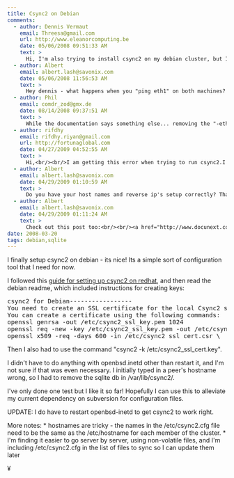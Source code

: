 ```yaml
---
title: Csync2 on Debian
comments:
  - author: Dennis Vermaut
    email: Threesa@gmail.com
    url: http://www.eleanorcomputing.be
    date: 05/06/2008 09:51:33 AM
    text: >
      Hi, I'm also trying to install csync2 on my debian cluster, but I'm having some strange problems.<br/><br/>These are the steps I do:<br/><br/># aptitude install csync2<br/># openssl genrsa -out /etc/csync2_ssl_key.pem 1024<br/># openssl req -batch -new -key /etc/csync2_ssl_key.pem -out<br/>	/etc/csync2_ssl_cert.csr<br/># openssl x509 -req -days 600 -in /etc/csync2_ssl_cert.csr -signkey<br/>	/etc/csync2_ssl_key.pem -out /etc/csync2_ssl_cert.pem<br/># csync2 –k /etc/csync2.key.linuxCluster<br/># scp /etc/csync2.key.linuxCluster root@hac-c1n2:/etc<br/><br/>The configuration file:<br/><br/>group linuxCluster<br/>{<br/>	host hac-c1n1 hac-c1n2;<br/><br/>	key /etc/csync2.key.linuxCluster;<br/><br/>	include /home;<br/>      include /var/www;<br/>	include /srv;<br/>	exclude /srv/mysql-cluster;<br/>	include /etc/apache2;<br/>	exclude /etc/apache2/local.conf;<br/><br/>	action<br/>	{<br/>		pattern /etc/apache2/*;<br/>		exec "/usr/sbin/apache2ctl graceful";<br/>		logfile "/var/log/csync2.actions.log";<br/>		do-local;<br/>	}<br/><br/>	auto younger;<br/>}<br/><br/># scp /etc/csync2.cfg root@hac-c1n2:/etc<br/># /etc/init.d/openbsd-inetd restart<br/># /etc/init.d/apache2 restart<br/><br/>And then when I try to do<br/><br/>#csync2 -xv<br/><br/>I get the message Connection to host eth1 (SSL) ...<br/>Can't resolve peername.<br/>ERROR: Connection to remote host failed.<br/>Host stays in dirty state. Try again later ...<br/>Finished with 1 errors.<br/><br/>Why the fuck won't it work? Besides: why does it say the host is eth1??? The host isn't eth1, that's the interface ...<br/><br/>Your help would be much appreciated!
  - author: Albert
    email: albert.lash@savonix.com
    date: 05/06/2008 11:56:53 AM
    text: >
      Hey dennis - what happens when you "ping eth1" on both machines? csync2 is very picky about host names - and even after its changed. I also believe that I had to get the "hostname" command to output the same name as the one I put in the csync2.cfg file. I just checked my file and I have this at the top:<br/><br/><pre><br/>host dev-101;<br/>host (bart111);<br/>host (lisa132);<br/>host (little-valley-1);<br/></pre><br/><br/>Maybe you need some hosts that are in ()? The top one without parens is the primary.
  - author: Phil
    email: comdr_zod@gmx.de
    date: 08/14/2008 09:37:51 AM
    text: >
      While the documentation says something else... removing the "-eth0" string in the config file did the trick for me
  - author: rifdhy
    email: rifdhy.riyan@gmail.com
    url: http://fortunaglobal.com
    date: 04/27/2009 04:52:55 AM
    text: >
      Hi,<br/><br/>I am getting this error when trying to run csync2.I think this is something to do with network.Can some one help me?<br/><br/>root@host1:~ $ csync2 -x<br/>ERROR: Connection to remote host failed.<br/>Finished with 1 errors.<br/>You have new mail in /var/spool/mail/root<br/>root@host1:~ $<br/><br/>Thanks,<br/>Rifdhy.
  - author: Albert
    email: albert.lash@savonix.com
    date: 04/29/2009 01:10:59 AM
    text: >
      Do you have your host names and reverse ip's setup correctly? That was an issue for me.
  - author: Albert
    email: albert.lash@savonix.com
    date: 04/29/2009 01:11:24 AM
    text: >
      Check out this post too:<br/><br/><a href="http://www.docunext.com/blog/2009/01/25/csync2-part-ii/" rel="nofollow">http://www.docunext.com/blog/2009/01/25/csync2-part-ii/</a>
date: 2008-03-20
tags: debian,sqlite
---
```

I finally setup csync2 on debian - its nice! Its a simple sort of configuration tool that I need for now.

I followed this <a href="http://zhenhuiliang.blogspot.com/2006/04/csync2-is-so-cool.html">guide for setting up csync2 on redhat</a>, and then read the debian readme, which included instructions for creating keys:

<pre class="sh_sh">csync2 for Debian-----------------
You need to create an SSL certificate for the local Csync2 server.
You can create a certificate using the following commands:
openssl genrsa -out /etc/csync2_ssl_key.pem 1024
openssl req -new -key /etc/csync2_ssl_key.pem -out /etc/csync2_ssl_cert.csr
openssl x509 -req -days 600 -in /etc/csync2_ssl_cert.csr \        -signkey /etc/csync2_ssl_key.pem -out /etc/csync2_ssl_cert.pem
</pre>

Then I also had to use the command "csync2 -k /etc/csync2_ssl_cert.key".

I didn't have to do anything with openbsd.inetd other than restart it, and I'm not sure if that was even necessary. I initially typed in a peer's hostname wrong, so I had to remove the sqlite db in /var/lib/csync2/.

I've only done one test but I like it so far! Hopefully I can use this to alleviate my current dependency on subversion for configuration files.

UPDATE: I do have to restart openbsd-inetd to get csync2 to work right.

More notes: * hostnames are tricky - the names in the /etc/csync2.cfg file need to be the same as the /etc/hostname for each member of the cluster. * I'm finding it easier to go server by server, using non-volatile files, and I'm including /etc/csync2.cfg in the list of files to sync so I can update them later

¥

